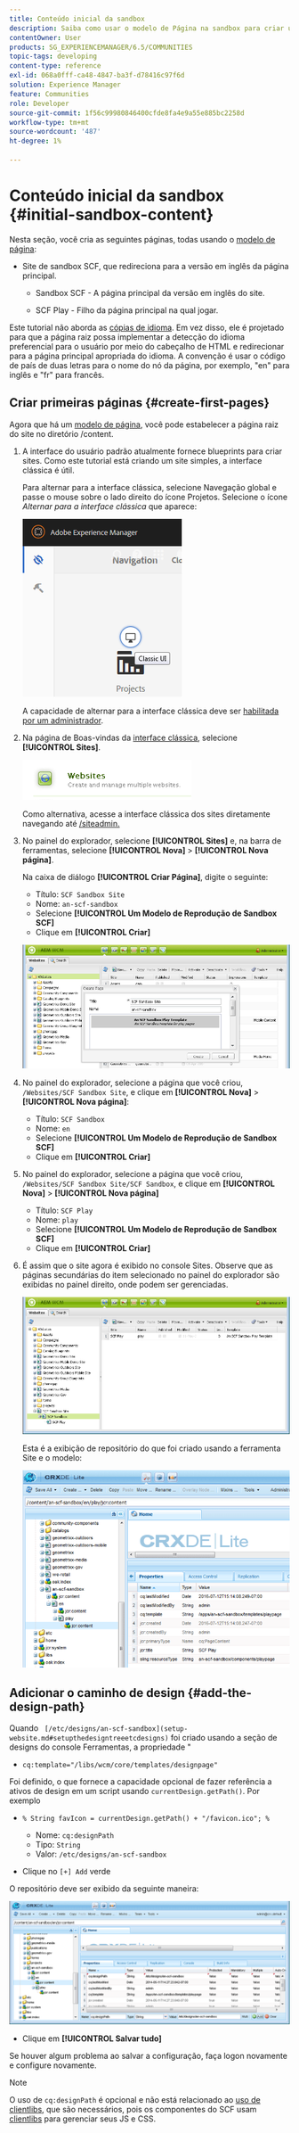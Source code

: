 ```yaml
---
title: Conteúdo inicial da sandbox
description: Saiba como usar o modelo de Página na sandbox para criar uma página principal para uma versão em inglês de um site e uma página secundária da página principal.
contentOwner: User
products: SG_EXPERIENCEMANAGER/6.5/COMMUNITIES
topic-tags: developing
content-type: reference
exl-id: 068a0fff-ca48-4847-ba3f-d78416c97f6d
solution: Experience Manager
feature: Communities
role: Developer
source-git-commit: 1f56c99980846400cfde8fa4e9a55e885bc2258d
workflow-type: tm+mt
source-wordcount: '487'
ht-degree: 1%

---
```


# Conteúdo inicial da sandbox {#initial-sandbox-content}

Nesta seção, você cria as seguintes páginas, todas usando o [modelo de página](initial-app.md#createthepagetemplate):

* Site de sandbox SCF, que redireciona para a versão em inglês da página principal.

   * Sandbox SCF - A página principal da versão em inglês do site.

   * SCF Play - Filho da página principal na qual jogar.

Este tutorial não aborda as [cópias de idioma](../../help/sites-administering/tc-prep.md). Em vez disso, ele é projetado para que a página raiz possa implementar a detecção do idioma preferencial para o usuário por meio do cabeçalho de HTML e redirecionar para a página principal apropriada do idioma. A convenção é usar o código de país de duas letras para o nome do nó da página, por exemplo, &quot;en&quot; para inglês e &quot;fr&quot; para francês.

## Criar primeiras páginas {#create-first-pages}

Agora que há um [modelo de página](initial-app.md#createthepagetemplate), você pode estabelecer a página raiz do site no diretório /content.

1. A interface do usuário padrão atualmente fornece blueprints para criar sites. Como este tutorial está criando um site simples, a interface clássica é útil.

   Para alternar para a interface clássica, selecione Navegação global e passe o mouse sobre o lado direito do ícone Projetos. Selecione o ícone *Alternar para a interface clássica* que aparece:

   ![iu-clássica](assets/classic-ui.png)

   A capacidade de alternar para a interface clássica deve ser [habilitada por um administrador](../../help/sites-administering/enable-classic-ui.md).

1. Na página de Boas-vindas da [interface clássica](http://localhost:4502/welcome.html), selecione **[!UICONTROL Sites]**.

   ![classic-ui-website](assets/classic-ui-website.png)

   Como alternativa, acesse a interface clássica dos sites diretamente navegando até [/siteadmin.](http://localhost:4502/siteadmin)

1. No painel do explorador, selecione **[!UICONTROL Sites]** e, na barra de ferramentas, selecione **[!UICONTROL Nova]** > **[!UICONTROL Nova página]**.

   Na caixa de diálogo **[!UICONTROL Criar Página]**, digite o seguinte:

   * Título: `SCF Sandbox Site`
   * Nome: `an-scf-sandbox`
   * Selecione **[!UICONTROL Um Modelo de Reprodução de Sandbox SCF]**
   * Clique em **[!UICONTROL Criar]**

   ![classic-ui-create-page](assets/classic-ui-create-page.png)

1. No painel do explorador, selecione a página que você criou, `/Websites/SCF Sandbox Site`, e clique em **[!UICONTROL Nova]** > **[!UICONTROL Nova página]**:

   * Título: `SCF Sandbox`
   * Nome: `en`
   * Selecione **[!UICONTROL Um Modelo de Reprodução de Sandbox SCF]**
   * Clique em **[!UICONTROL Criar]**

1. No painel do explorador, selecione a página que você criou, `/Websites/SCF Sandbox Site/SCF Sandbox`, e clique em **[!UICONTROL Nova]** > **[!UICONTROL Nova página]**

   * Título: `SCF Play`
   * Nome: `play`
   * Selecione **[!UICONTROL Um Modelo de Reprodução de Sandbox SCF]**
   * Clique em **[!UICONTROL Criar]**

1. É assim que o site agora é exibido no console Sites. Observe que as páginas secundárias do item selecionado no painel do explorador são exibidas no painel direito, onde podem ser gerenciadas.

   ![página-site-iu-clássica](assets/classic-ui-website-page.png)

   Esta é a exibição de repositório do que foi criado usando a ferramenta Site e o modelo:

   ![classic-ui-repository-view](assets/classic-ui-repository-view.png)

## Adicionar o caminho de design {#add-the-design-path}

Quando ` [/etc/designs/an-scf-sandbox](setup-website.md#setupthedesigntreeetcdesigns)` foi criado usando a seção de designs do console Ferramentas, a propriedade &quot;

* `cq:template="/libs/wcm/core/templates/designpage"`

Foi definido, o que fornece a capacidade opcional de fazer referência a ativos de design em um script usando `currentDesign.getPath()`. Por exemplo

* `% String favIcon = currentDesign.getPath() + "/favicon.ico"; %`


   * Nome: `cq:designPath`
   * Tipo: `String`
   * Valor: `/etc/designs/an-scf-sandbox`

* Clique no `[+] Add` verde

O repositório deve ser exibido da seguinte maneira:

![caminho-do-repositório-da-interface-clássica](assets/classic-ui-repository-path.png)

* Clique em **[!UICONTROL Salvar tudo]**

Se houver algum problema ao salvar a configuração, faça logon novamente e configure novamente.

>[!NOTE]
>
>O uso de `cq:designPath` é opcional e não está relacionado ao [uso de clientlibs](develop-app.md#includeclientlibsintemplate), que são necessários, pois os componentes do SCF usam [clientlibs](client-customize.md#clientlibs-for-scf) para gerenciar seus JS e CSS.
